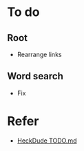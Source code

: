 # To do

## Root

- Rearrange links

## Word search

- Fix

# Refer

- [HeckDude TODO.md](./p/heckdude/todo.md)